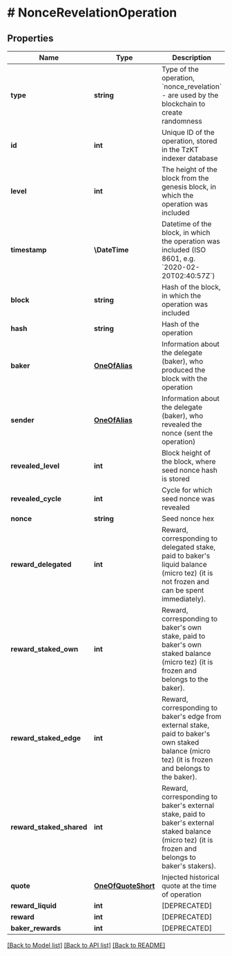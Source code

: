 # # NonceRevelationOperation

## Properties

Name | Type | Description | Notes
------------ | ------------- | ------------- | -------------
**type** | **string** | Type of the operation, &#x60;nonce_revelation&#x60; - are used by the blockchain to create randomness | [optional]
**id** | **int** | Unique ID of the operation, stored in the TzKT indexer database | [optional]
**level** | **int** | The height of the block from the genesis block, in which the operation was included | [optional]
**timestamp** | **\DateTime** | Datetime of the block, in which the operation was included (ISO 8601, e.g. &#x60;2020-02-20T02:40:57Z&#x60;) | [optional]
**block** | **string** | Hash of the block, in which the operation was included | [optional]
**hash** | **string** | Hash of the operation | [optional]
**baker** | [**OneOfAlias**](OneOfAlias.md) | Information about the delegate (baker), who produced the block with the operation | [optional]
**sender** | [**OneOfAlias**](OneOfAlias.md) | Information about the delegate (baker), who revealed the nonce (sent the operation) | [optional]
**revealed_level** | **int** | Block height of the block, where seed nonce hash is stored | [optional]
**revealed_cycle** | **int** | Cycle for which seed nonce was revealed | [optional]
**nonce** | **string** | Seed nonce hex | [optional]
**reward_delegated** | **int** | Reward, corresponding to delegated stake, paid to baker&#39;s liquid balance (micro tez) (it is not frozen and can be spent immediately). | [optional]
**reward_staked_own** | **int** | Reward, corresponding to baker&#39;s own stake, paid to baker&#39;s own staked balance (micro tez) (it is frozen and belongs to the baker). | [optional]
**reward_staked_edge** | **int** | Reward, corresponding to baker&#39;s edge from external stake, paid to baker&#39;s own staked balance (micro tez) (it is frozen and belongs to the baker). | [optional]
**reward_staked_shared** | **int** | Reward, corresponding to baker&#39;s external stake, paid to baker&#39;s external staked balance (micro tez) (it is frozen and belongs to baker&#39;s stakers). | [optional]
**quote** | [**OneOfQuoteShort**](OneOfQuoteShort.md) | Injected historical quote at the time of operation | [optional]
**reward_liquid** | **int** | [DEPRECATED] | [optional]
**reward** | **int** | [DEPRECATED] | [optional]
**baker_rewards** | **int** | [DEPRECATED] | [optional]

[[Back to Model list]](../../README.md#models) [[Back to API list]](../../README.md#endpoints) [[Back to README]](../../README.md)
